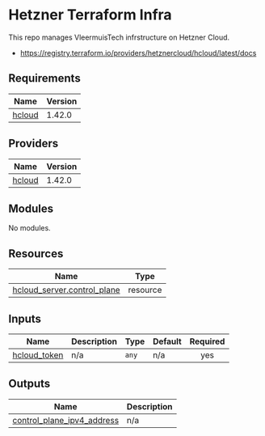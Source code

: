 # Hetzner Terraform Infra

This repo manages VleermuisTech infrstructure on Hetzner Cloud.

- https://registry.terraform.io/providers/hetznercloud/hcloud/latest/docs

<!-- BEGIN_TF_DOCS -->
## Requirements

| Name | Version |
|------|---------|
| <a name="requirement_hcloud"></a> [hcloud](#requirement\_hcloud) | 1.42.0 |

## Providers

| Name | Version |
|------|---------|
| <a name="provider_hcloud"></a> [hcloud](#provider\_hcloud) | 1.42.0 |

## Modules

No modules.

## Resources

| Name | Type |
|------|------|
| [hcloud_server.control_plane](https://registry.terraform.io/providers/hetznercloud/hcloud/1.42.0/docs/resources/server) | resource |

## Inputs

| Name | Description | Type | Default | Required |
|------|-------------|------|---------|:--------:|
| <a name="input_hcloud_token"></a> [hcloud\_token](#input\_hcloud\_token) | n/a | `any` | n/a | yes |

## Outputs

| Name | Description |
|------|-------------|
| <a name="output_control_plane_ipv4_address"></a> [control\_plane\_ipv4\_address](#output\_control\_plane\_ipv4\_address) | n/a |
<!-- END_TF_DOCS -->
